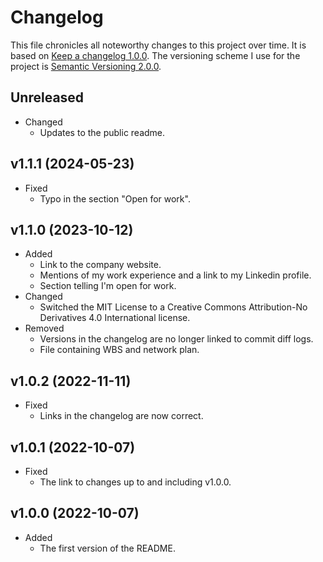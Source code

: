 # Changelog

This file chronicles all noteworthy changes to this project over time. It is based on [Keep a changelog 1.0.0](https://keepachangelog.com/en/1.0.0/). The versioning scheme I use for the project is [Semantic Versioning 2.0.0](https://semver.org/).

## Unreleased

- Changed
  - Updates to the public readme.

## v1.1.1 (2024-05-23)

- Fixed
  - Typo in the section "Open for work".

## v1.1.0 (2023-10-12)

- Added
    - Link to the company website.
    - Mentions of my work experience and a link to my Linkedin profile.
    - Section telling I'm open for work.
- Changed
    - Switched the MIT License to a Creative Commons Attribution-No Derivatives 4.0 International license.
- Removed
    - Versions in the changelog are no longer linked to commit diff logs.
    - File containing WBS and network plan.

## v1.0.2 (2022-11-11)

-   Fixed
    -   Links in the changelog are now correct.

## v1.0.1 (2022-10-07)

-   Fixed
    -   The link to changes up to and including v1.0.0.

## v1.0.0 (2022-10-07)

-   Added
    -   The first version of the README.
